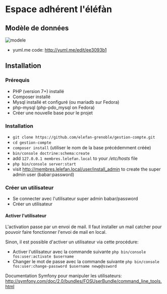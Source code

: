 Espace adhérent l'éléfàn
========================
## Modèle de données

![modele](http://yuml.me/ee3093b1.svg)

* yuml.me code:
http://yuml.me/edit/ee3093b1

## Installation

### Prérequis

* PHP (version 7+) installé
* Composer installé
* Mysql installé et configuré (ou mariadb sur Fedora)
* php-mysql (php-pdo_mysql on Fedora)
* Créer une nouvelle base pour le projet

### Installation

* ``git clone https://github.com/elefan-grenoble/gestion-compte.git``
* ``cd gestion-compte``
* ``composer install`` (utiliser le nom de la base précédemment créée)
* ``bin/console doctrine:schema:create``
* add ``127.0.0.1 membres.lelefan.local`` to your _/etc/hosts_ file
* ``php bin/console server:start``
* visit http://membres.lelefan.local/user/install_admin to create the super admin user (babar:password)

### Créer un utilisateur

* Se connecter avec l'utilisateur super admin babar/password
* Créer un utilisateur

#### Activer l'utilisateur

L'activation passe par un envoi de mail. Il faut installer un mail catcher pour pouvoir faire fonctionner l'envoi de mail en local.

Sinon, il est possible d'activer un utilisateur via cette procédure:

* Activer l'utilisateur avec la commande suivante ``php bin/console fos:user:activate $username``
* Changer le mot de passe avec la commande suivante ``php bin/console fos:user:change-password $username newp@ssword``

Documentation Symfony pour manipuler les utilisateurs: http://symfony.com/doc/2.0/bundles/FOSUserBundle/command_line_tools.html